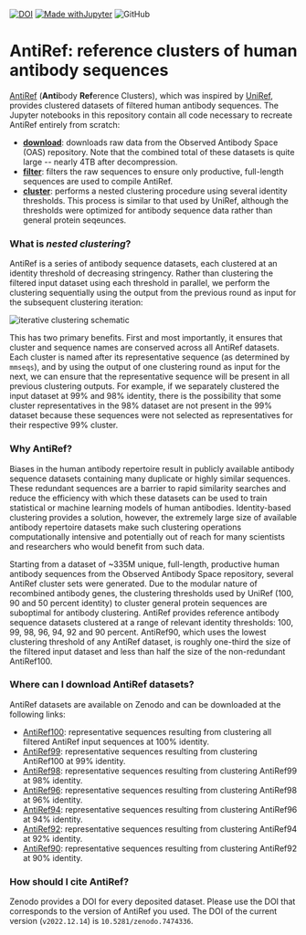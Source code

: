 [![DOI](https://zenodo.org/badge/DOI/10.5281/zenodo.7474336.svg)](https://doi.org/10.5281/zenodo.7474336)
[![Made withJupyter](https://img.shields.io/badge/Made%20with-Jupyter-orange?logo=Jupyter)](https://jupyter.org/try)
![GitHub](https://img.shields.io/github/license/briney/antiref)


# AntiRef: reference clusters of human antibody sequences

[AntiRef](https://zenodo.org/record/7474336) (**Anti**body **Ref**erence Clusters), which was inspired by [UniRef](https://academic.oup.com/bioinformatics/article/23/10/1282/197795), provides clustered datasets of filtered human antibody sequences. The Jupyter notebooks in this repository contain all code necessary to recreate AntiRef entirely from scratch:

* **[download](download.ipynb)**: downloads raw data from the Observed Antibody Space (OAS) repository. Note that the combined total of these datasets is quite large -- nearly 4TB after decompression.
* **[filter](filter.ipynb)**: filters the raw sequences to ensure only productive, full-length sequences are used to compile AntiRef.
* **[cluster](cluster.ipynb)**: performs a nested clustering procedure using several identity thresholds. This process is similar to that used by UniRef, although the thresholds were optimized for antibody sequence data rather than general protein seqeunces. 

### What is *nested clustering*?
AntiRef is a series of antibody sequence datasets, each clustered at an identity threshold of decreasing stringency. Rather than clustering the filtered input dataset using each threshold in parallel, we perform the clustering sequentially using the output from the previous round as input for the subsequent clustering iteration:

![iterative clustering schematic](https://github.com/briney/antiref/blob/main/img/antiref_iterative-clustering.jpg)

This has two primary benefits. First and most importantly, it ensures that cluster and sequence names are conserved across all AntiRef datasets. Each cluster is named after its representative sequence (as determined by `mmseqs`), and by using the output of one clustering round as input for the next, we can ensure that the representative sequence will be present in all previous clustering outputs. For example, if we separately clustered the input dataset at 99% and 98% identity, there is the possibility that some cluster representatives in the 98% dataset are not present in the 99% dataset because these sequences were not selected as representatives for their respective 99% cluster.

### Why AntiRef?
Biases in the human antibody repertoire result in publicly available antibody sequence datasets containing many duplicate or highly similar sequences. These redundant sequences are a barrier to rapid similarity searches and reduce the efficiency with which these datasets can be used to train statistical or machine learning models of human antibodies. Identity-based clustering provides a solution, however, the extremely large size of available antibody repertoire datasets make such clustering operations computationally intensive and potentially out of reach for many scientists and researchers who would benefit from such data.

Starting from a dataset of ~335M unique, full-length, productive human antibody sequences from the Observed Antibody Space repository, several AntiRef cluster sets were generated. Due to the modular nature of recombined antibody genes, the clustering thresholds used by UniRef (100, 90 and 50 percent identity) to cluster general protein sequences are suboptimal for antibody clustering. AntiRef provides reference antibody sequence datasets clustered at a range of relevant identity thresholds: 100, 99, 98, 96, 94, 92 and 90 percent. AntiRef90, which uses the lowest clustering threshold of any AntiRef dataset, is roughly one-third the size of the filtered input dataset and less than half the size of the non-redundant AntiRef100.

### Where can I download AntiRef datasets?
AntiRef datasets are available on Zenodo and can be downloaded at the following links:

* [AntiRef100](https://doi.org/10.5281/zenodo.7474657): representative sequences resulting from clustering all filtered AntiRef input sequences at 100% identity.
* [AntiRef99](https://doi.org/10.5281/zenodo.7475961): representative sequences resulting from clustering AntiRef100 at 99% identity.
* [AntiRef98](https://doi.org/10.5281/zenodo.7476040): representative sequences resulting from clustering AntiRef99 at 98% identity.
* [AntiRef96](https://doi.org/10.5281/zenodo.7487182): representative sequences resulting from clustering AntiRef98 at 96% identity.
* [AntiRef94](https://doi.org/10.5281/zenodo.7487199): representative sequences resulting from clustering AntiRef96 at 94% identity.
* [AntiRef92](https://doi.org/10.5281/zenodo.7487264): representative sequences resulting from clustering AntiRef94 at 92% identity.
* [AntiRef90](https://doi.org/10.5281/zenodo.7487298): representative sequences resulting from clustering AntiRef92 at 90% identity.

### How should I cite AntiRef?
Zenodo provides a DOI for every deposited dataset. Please use the DOI that corresponds to the version of AntiRef you used. The DOI of the current version (`v2022.12.14`) is `10.5281/zenodo.7474336`.

